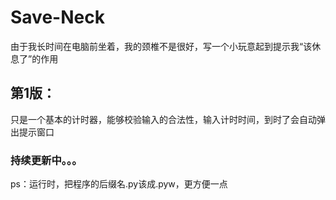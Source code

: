 # Save-Neck
由于我长时间在电脑前坐着，我的颈椎不是很好，写一个小玩意起到提示我“该休息了”的作用
## 第1版：
  只是一个基本的计时器，能够校验输入的合法性，输入计时时间，到时了会自动弹出提示窗口
### 持续更新中。。。
  ps：运行时，把程序的后缀名.py该成.pyw，更方便一点
